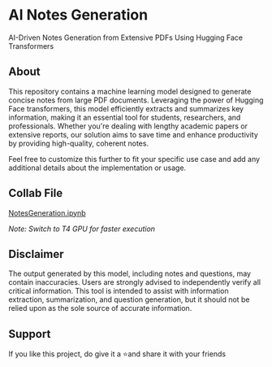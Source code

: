# AI Notes Generation
AI-Driven Notes Generation from Extensive PDFs Using Hugging Face Transformers
<br>

## About
This repository contains a machine learning model designed to generate concise notes from large PDF documents. Leveraging the power of Hugging Face transformers, this model efficiently extracts and summarizes key information, making it an essential tool for students, researchers, and professionals. Whether you're dealing with lengthy academic papers or extensive reports, our solution aims to save time and enhance productivity by providing high-quality, coherent notes.
<br>

Feel free to customize this further to fit your specific use case and add any additional details about the implementation or usage.
<br>

## Collab File

[NotesGeneration.ipynb](https://colab.research.google.com/drive/1gMmq7D54XEvbU8LfNKy7xB1hLAbsSuEG?usp=sharing)
<br>

*Note: Switch to T4 GPU for faster execution*

## Disclaimer

The output generated by this model, including notes and questions, may contain inaccuracies. Users are strongly advised to independently verify all critical information. This tool is intended to assist with information extraction, summarization, and question generation, but it should not be relied upon as the sole source of accurate information.

## Support

If you like this project, do give it a ⭐and share it with your friends
